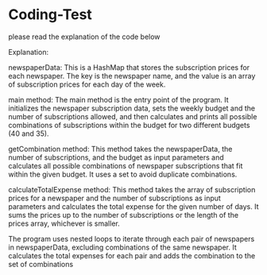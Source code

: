 # Coding-Test
please read the explanation of the code below

Explanation:

newspaperData: This is a HashMap that stores the subscription prices for each newspaper. The key is the newspaper name, and the value is an array of subscription prices for each day of the week.

main method: The main method is the entry point of the program. It initializes the newspaper subscription data, sets the weekly budget and the number of subscriptions allowed, and then calculates and prints all possible combinations of subscriptions within the budget for two different budgets (40 and 35).

getCombination method: This method takes the newspaperData, the number of subscriptions, and the budget as input parameters and calculates all possible combinations of newspaper subscriptions that fit within the given budget. It uses a set to avoid duplicate combinations.

calculateTotalExpense method: This method takes the array of subscription prices for a newspaper and the number of subscriptions as input parameters and calculates the total expense for the given number of days. It sums the prices up to the number of subscriptions or the length of the prices array, whichever is smaller.

The program uses nested loops to iterate through each pair of newspapers in newspaperData, excluding combinations of the same newspaper. It calculates the total expenses for each pair and adds the combination to the set of combinations
